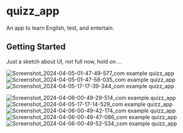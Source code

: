 # quizz_app

An app to learn English, test, and entertain.

## Getting Started

Just a sketch about UI, not full now, hold on ...

![Screenshot_2024-04-05-01-47-49-577_com example quizz_app](https://github.com/vucongtuananh/QuizzApp/assets/106484204/05d767d8-2200-4e6c-9c04-ff4d9d222a12)![Screenshot_2024-04-05-01-47-56-035_com example quizz_app](https://github.com/vucongtuananh/QuizzApp/assets/106484204/b436c036-293a-4d46-b4e9-a6c69f7eeaeb)
![Screenshot_2024-04-05-17-17-39-344_com example quizz_app](https://github.com/vucongtuananh/QuizzApp/assets/106484204/e6e410a2-9fa5-4ff7-82e6-84775bb4fe0c)

![Screenshot_2024-04-06-00-49-29-514_com example quizz_app](https://github.com/vucongtuananh/QuizzApp/assets/106484204/b884192b-be48-4ec5-9529-d668707bf9aa)
![Screenshot_2024-04-05-17-17-14-529_com example quizz_app](https://github.com/vucongtuananh/QuizzApp/assets/106484204/bd159de6-d384-4928-9329-2e0afb3c85e6)
![Screenshot_2024-04-06-00-49-42-174_com example quizz_app](https://github.com/vucongtuananh/QuizzApp/assets/106484204/1df6aecc-d306-4085-8139-aa9a210815c7)
![Screenshot_2024-04-06-00-49-47-086_com example quizz_app](https://github.com/vucongtuananh/QuizzApp/assets/106484204/8590d7c7-abce-40eb-85dc-0bb91a20b2e5)
![Screenshot_2024-04-06-00-49-52-534_com example quizz_app](https://github.com/vucongtuananh/QuizzApp/assets/106484204/5bdc0734-d5b7-41bc-9c59-c11336bb2439)
